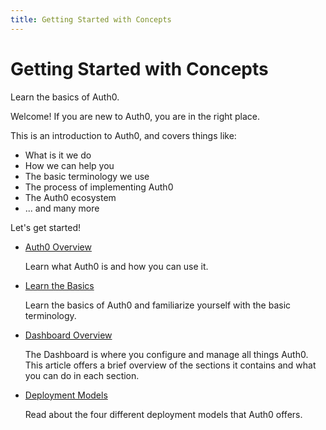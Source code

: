 ```yaml
---
title: Getting Started with Concepts
---
```


<div class="topic-page-header">
  <div data-name="example" class="topic-page-badge"></div>
  <h1>Getting Started with Concepts</h1>
  <p>
    Learn the basics of Auth0.
  </p>
</div>

Welcome! If you are new to Auth0, you are in the right place.

This is an introduction to Auth0, and covers things like:

* What is it we do
* How we can help you
* The basic terminology we use
* The process of implementing Auth0
* The Auth0 ecosystem
* ... and many more

Let's get started!


<ul class="topic-links">
  <li>
    <i class="icon icon-budicon-715"></i><a href="/getting-started/overview">Auth0 Overview</a>
    <p>Learn what Auth0 is and how you can use it.</p>
  </li>
  <li>
    <i class="icon icon-budicon-715"></i><a href="/getting-started/the-basics">Learn the Basics</a>
    <p>Learn the basics of Auth0 and familiarize yourself with the basic terminology.</p>
  </li>
  <li>
    <i class="icon icon-budicon-715"></i><a href="/getting-started/dashboard-overview">Dashboard Overview</a>
    <p>The Dashboard is where you configure and manage all things Auth0. This article offers a brief overview of the sections it contains and what you can do in each section.</p>
  </li>
  <li>
    <i class="icon icon-budicon-715"></i><a href="/getting-started/deployment-models">Deployment Models</a>
    <p>Read about the four different deployment models that Auth0 offers.</p>
  </li>
</ul>
